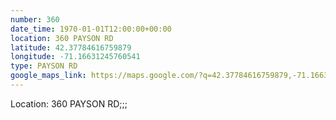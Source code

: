 ```yaml
---
number: 360
date_time: 1970-01-01T12:00:00+00:00
location: 360 PAYSON RD
latitude: 42.37784616759879
longitude: -71.16631245760541
type: PAYSON RD
google_maps_link: https://maps.google.com/?q=42.37784616759879,-71.16631245760541
---
```


Location: 360 PAYSON RD;;;
